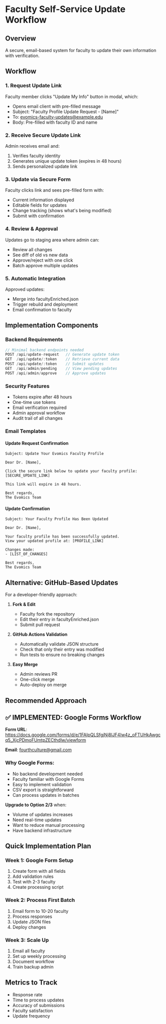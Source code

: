 # Faculty Self-Service Update Workflow

## Overview
A secure, email-based system for faculty to update their own information with verification.

## Workflow

### 1. Request Update Link
Faculty member clicks "Update My Info" button in modal, which:
- Opens email client with pre-filled message
- Subject: "Faculty Profile Update Request - [Name]"
- To: evomics-faculty-updates@example.edu
- Body: Pre-filled with faculty ID and name

### 2. Receive Secure Update Link
Admin receives email and:
1. Verifies faculty identity
2. Generates unique update token (expires in 48 hours)
3. Sends personalized update link

### 3. Update via Secure Form
Faculty clicks link and sees pre-filled form with:
- Current information displayed
- Editable fields for updates
- Change tracking (shows what's being modified)
- Submit with confirmation

### 4. Review & Approval
Updates go to staging area where admin can:
- Review all changes
- See diff of old vs new data
- Approve/reject with one click
- Batch approve multiple updates

### 5. Automatic Integration
Approved updates:
- Merge into facultyEnriched.json
- Trigger rebuild and deployment
- Email confirmation to faculty

## Implementation Components

### Backend Requirements
```javascript
// Minimal backend endpoints needed
POST /api/update-request   // Generate update token
GET  /api/update/:token    // Retrieve current data
POST /api/update/:token    // Submit updates
GET  /api/admin/pending    // View pending updates
POST /api/admin/approve    // Approve updates
```

### Security Features
- Tokens expire after 48 hours
- One-time use tokens
- Email verification required
- Admin approval workflow
- Audit trail of all changes

### Email Templates

#### Update Request Confirmation
```
Subject: Update Your Evomics Faculty Profile

Dear Dr. [Name],

Click the secure link below to update your faculty profile:
[SECURE_UPDATE_LINK]

This link will expire in 48 hours.

Best regards,
The Evomics Team
```

#### Update Confirmation
```
Subject: Your Faculty Profile Has Been Updated

Dear Dr. [Name],

Your faculty profile has been successfully updated.
View your updated profile at: [PROFILE_LINK]

Changes made:
- [LIST_OF_CHANGES]

Best regards,
The Evomics Team
```

## Alternative: GitHub-Based Updates

For a developer-friendly approach:

1. **Fork & Edit**
   - Faculty fork the repository
   - Edit their entry in facultyEnriched.json
   - Submit pull request

2. **GitHub Actions Validation**
   - Automatically validate JSON structure
   - Check that only their entry was modified
   - Run tests to ensure no breaking changes

3. **Easy Merge**
   - Admin reviews PR
   - One-click merge
   - Auto-deploy on merge

## Recommended Approach

## ✅ IMPLEMENTED: Google Forms Workflow

**Form URL**: https://docs.google.com/forms/d/e/1FAIpQLSfgjNj8lJF4Iw4z_oFTUHkAwgcq5_XjcPDmoFUmtpZECthdlw/viewform

**Email**: fourthculture@gmail.com

### Why Google Forms:
- No backend development needed
- Faculty familiar with Google Forms
- Easy to implement validation
- CSV export is straightforward
- Can process updates in batches

**Upgrade to Option 2/3** when:
- Volume of updates increases
- Need real-time updates
- Want to reduce manual processing
- Have backend infrastructure

## Quick Implementation Plan

### Week 1: Google Form Setup
1. Create form with all fields
2. Add validation rules
3. Test with 2-3 faculty
4. Create processing script

### Week 2: Process First Batch
1. Email form to 10-20 faculty
2. Process responses
3. Update JSON files
4. Deploy changes

### Week 3: Scale Up
1. Email all faculty
2. Set up weekly processing
3. Document workflow
4. Train backup admin

## Metrics to Track
- Response rate
- Time to process updates
- Accuracy of submissions
- Faculty satisfaction
- Update frequency